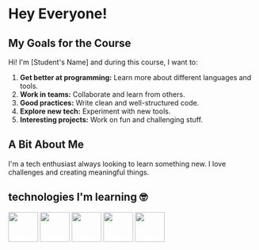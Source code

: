 # Hey Everyone!

## My Goals for the Course

Hi! I'm [Student's Name] and during this course, I want to:

1. **Get better at programming:** Learn more about different languages and tools.
2. **Work in teams:** Collaborate and learn from others.
3. **Good practices:** Write clean and well-structured code.
4. **Explore new tech:** Experiment with new tools.
5. **Interesting projects:** Work on fun and challenging stuff.

## A Bit About Me

I'm a tech enthusiast always looking to learn something new. I love challenges and creating meaningful things.

## technologies I'm learning 🤓

<img src="https://user-images.githubusercontent.com/104814319/206405442-21043206-19d8-42af-bd48-5ceeb15f506e.png" width=60> <img src="https://user-images.githubusercontent.com/104814319/206405426-1394a156-af88-4aa1-9591-2e022768ab82.png" width=60> <img src="https://user-images.githubusercontent.com/104814319/206405461-b47ad80e-0fe5-4c05-ac29-8840d935a274.png" width=60> <img src="https://user-images.githubusercontent.com/104814319/206405476-90502610-2828-4a73-9e4b-c41d116749cc.png" width=60> <img src="https://user-images.githubusercontent.com/104814319/206405481-8c5be62a-e2c1-4f8a-ab30-15f2b468a8bb.png" width=60>
